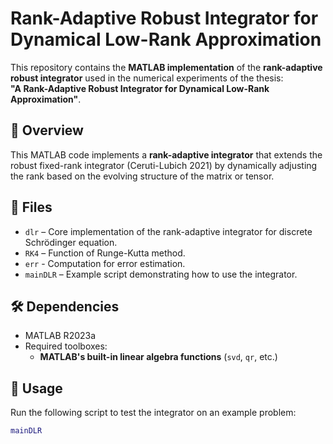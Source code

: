 # Rank-Adaptive Robust Integrator for Dynamical Low-Rank Approximation

This repository contains the **MATLAB implementation** of the **rank-adaptive robust integrator** used in the numerical experiments of the thesis:  
**"A Rank-Adaptive Robust Integrator for Dynamical Low-Rank Approximation"**.

## 📌 Overview
This MATLAB code implements a **rank-adaptive integrator** that extends the robust fixed-rank integrator (Ceruti-Lubich 2021) by dynamically adjusting the rank based on the evolving structure of the matrix or tensor.

## 📂 Files
- `dlr` – Core implementation of the rank-adaptive integrator for discrete Schrödinger equation.
- `RK4` – Function of Runge-Kutta method.
- `err` - Computation for error estimation.
- `mainDLR` – Example script demonstrating how to use the integrator.

## 🛠️ Dependencies
- MATLAB R2023a
- Required toolboxes:
  - **MATLAB's built-in linear algebra functions** (`svd`, `qr`, etc.)

## 🚀 Usage
Run the following script to test the integrator on an example problem:

```matlab
mainDLR

